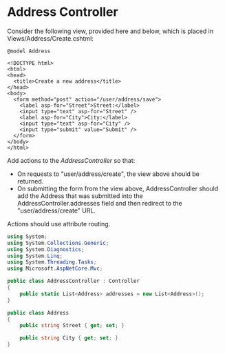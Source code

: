 # Address Controller

Consider the following view, provided here and below, which is placed in Views/Address/Create.cshtml:

```ASP.NET
@model Address

<!DOCTYPE html>
<html>
<head>
  <title>Create a new address</title>
</head>
<body>
  <form method="post" action="/user/address/save">
    <label asp-for="Street">Street:</label>
    <input type="text" asp-for="Street" />
    <label asp-for="City">City:</label>
    <input type="text" asp-for="City" />
    <input type="submit" value="Submit" />
  </form>
</body>
</html>
```
Add actions to the _AddressController_ so that:
* On requests to "user/address/create", the view above should be returned.
* On submitting the form from the view above, AddressController should add the Address that was submitted into the AddressController.addresses field and then redirect to the "user/address/create" URL.

Actions should use attribute routing.

```C#
using System;
using System.Collections.Generic;
using System.Diagnostics;
using System.Linq;
using System.Threading.Tasks;
using Microsoft.AspNetCore.Mvc;

public class AddressController : Controller
{
    public static List<Address> addresses = new List<Address>();
}

public class Address
{
	public string Street { get; set; }

	public string City { get; set; }
}
```
